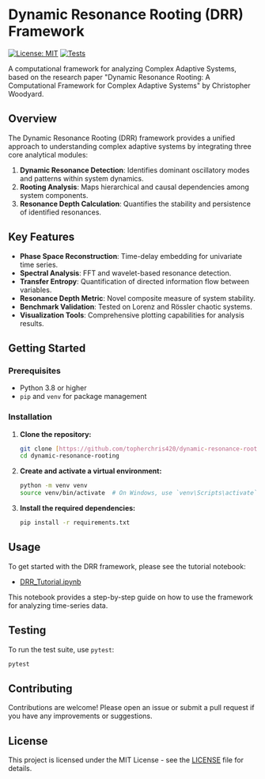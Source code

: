 # Dynamic Resonance Rooting (DRR) Framework

[![License: MIT](https://img.shields.io/badge/License-MIT-yellow.svg)](https://opensource.org/licenses/MIT)
[![Tests](https://github.com/yourusername/dynamic-resonance-rooting/actions/workflows/python-app.yml/badge.svg)](https://github.com/yourusername/dynamic-resonance-rooting/actions/workflows/python-app.yml)

A computational framework for analyzing Complex Adaptive Systems, based on the research paper "Dynamic Resonance Rooting: A Computational Framework for Complex Adaptive Systems" by Christopher Woodyard.

## Overview

The Dynamic Resonance Rooting (DRR) framework provides a unified approach to understanding complex adaptive systems by integrating three core analytical modules:

1.  **Dynamic Resonance Detection**: Identifies dominant oscillatory modes and patterns within system dynamics.
2.  **Rooting Analysis**: Maps hierarchical and causal dependencies among system components.
3.  **Resonance Depth Calculation**: Quantifies the stability and persistence of identified resonances.

## Key Features

-   **Phase Space Reconstruction**: Time-delay embedding for univariate time series.
-   **Spectral Analysis**: FFT and wavelet-based resonance detection.
-   **Transfer Entropy**: Quantification of directed information flow between variables.
-   **Resonance Depth Metric**: Novel composite measure of system stability.
-   **Benchmark Validation**: Tested on Lorenz and Rössler chaotic systems.
-   **Visualization Tools**: Comprehensive plotting capabilities for analysis results.

## Getting Started

### Prerequisites

* Python 3.8 or higher
* `pip` and `venv` for package management

### Installation

1.  **Clone the repository:**
    ```bash
    git clone [https://github.com/topherchris420/dynamic-resonance-rooting.git](https://github.com/topherchris420/dynamic-resonance-rooting.git)
    cd dynamic-resonance-rooting
    ```

2.  **Create and activate a virtual environment:**
    ```bash
    python -m venv venv
    source venv/bin/activate  # On Windows, use `venv\Scripts\activate`
    ```

3.  **Install the required dependencies:**
    ```bash
    pip install -r requirements.txt
    ```

## Usage

To get started with the DRR framework, please see the tutorial notebook:

* [DRR_Tutorial.ipynb](notebooks/DRR_Tutorial.ipynb)

This notebook provides a step-by-step guide on how to use the framework for analyzing time-series data.

## Testing

To run the test suite, use `pytest`:

```bash
pytest
```

## Contributing

Contributions are welcome! Please open an issue or submit a pull request if you have any improvements or suggestions.

## License

This project is licensed under the MIT License - see the [LICENSE](LICENSE) file for details.

